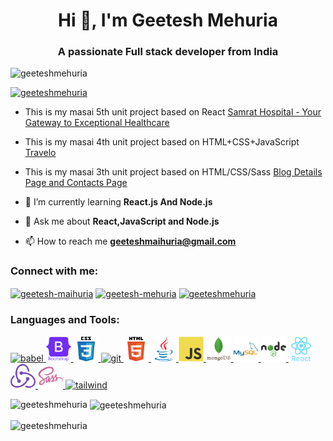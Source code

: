 <h1 align="center">Hi 👋, I'm Geetesh Mehuria</h1>
<h3 align="center">A passionate Full stack developer from India</h3>

<p align="left"> <img src="https://komarev.com/ghpvc/?username=geeteshmehuria&label=Profile%20views&color=0e75b6&style=flat" alt="geeteshmehuria" /> </p>

<p align="left"> <a href="https://github.com/ryo-ma/github-profile-trophy"><img src="https://github-profile-trophy.vercel.app/?username=geeteshmehuria" alt="geeteshmehuria" /></a> </p>

- This is my masai 5th unit project based on React [Samrat Hospital - Your Gateway to Exceptional Healthcare](https://c-sharp-samrat.vercel.app/)

- This is my masai 4th unit project based on HTML+CSS+JavaScript [Travelo](https://byte-harmony-2098-sandy.vercel.app/)

- This is my masai 3th unit project based on HTML/CSS/Sass [Blog Details Page and Contacts Page](https://stirring-croquembouche-c5740d.netlify.app/)
  
- 🌱 I’m currently learning **React.js And Node.js**

- 💬 Ask me about **React,JavaScript and Node.js**

- 📫 How to reach me **geeteshmaihuria@gmail.com**

<h3 align="left">Connect with me:</h3>
<p align="left">
<a href="https://codepen.io/geetesh-maihuria" target="blank"><img align="center" src="https://raw.githubusercontent.com/rahuldkjain/github-profile-readme-generator/master/src/images/icons/Social/codepen.svg" alt="geetesh-maihuria" height="30" width="40" /></a>
<a href="https://linkedin.com/in/geetesh-mehuria" target="blank"><img align="center" src="https://raw.githubusercontent.com/rahuldkjain/github-profile-readme-generator/master/src/images/icons/Social/linked-in-alt.svg" alt="geetesh-mehuria" height="30" width="40" /></a>
<a href="https://codesandbox.com/geeteshmehuria" target="blank"><img align="center" src="https://raw.githubusercontent.com/rahuldkjain/github-profile-readme-generator/master/src/images/icons/Social/codesandbox.svg" alt="geeteshmehuria" height="30" width="40" /></a>
</p>

<h3 align="left">Languages and Tools:</h3>
<p align="left"> <a href="https://babeljs.io/" target="_blank" rel="noreferrer"> <img src="https://www.vectorlogo.zone/logos/babeljs/babeljs-icon.svg" alt="babel" width="40" height="40"/> </a> <a href="https://getbootstrap.com" target="_blank" rel="noreferrer"> <img src="https://raw.githubusercontent.com/devicons/devicon/master/icons/bootstrap/bootstrap-plain-wordmark.svg" alt="bootstrap" width="40" height="40"/> </a> <a href="https://www.w3schools.com/css/" target="_blank" rel="noreferrer"> <img src="https://raw.githubusercontent.com/devicons/devicon/master/icons/css3/css3-original-wordmark.svg" alt="css3" width="40" height="40"/> </a> <a href="https://git-scm.com/" target="_blank" rel="noreferrer"> <img src="https://www.vectorlogo.zone/logos/git-scm/git-scm-icon.svg" alt="git" width="40" height="40"/> </a> <a href="https://www.w3.org/html/" target="_blank" rel="noreferrer"> <img src="https://raw.githubusercontent.com/devicons/devicon/master/icons/html5/html5-original-wordmark.svg" alt="html5" width="40" height="40"/> </a> <a href="https://www.java.com" target="_blank" rel="noreferrer"> <img src="https://raw.githubusercontent.com/devicons/devicon/master/icons/java/java-original.svg" alt="java" width="40" height="40"/> </a> <a href="https://developer.mozilla.org/en-US/docs/Web/JavaScript" target="_blank" rel="noreferrer"> <img src="https://raw.githubusercontent.com/devicons/devicon/master/icons/javascript/javascript-original.svg" alt="javascript" width="40" height="40"/> </a> <a href="https://www.mongodb.com/" target="_blank" rel="noreferrer"> <img src="https://raw.githubusercontent.com/devicons/devicon/master/icons/mongodb/mongodb-original-wordmark.svg" alt="mongodb" width="40" height="40"/> </a> <a href="https://www.mysql.com/" target="_blank" rel="noreferrer"> <img src="https://raw.githubusercontent.com/devicons/devicon/master/icons/mysql/mysql-original-wordmark.svg" alt="mysql" width="40" height="40"/> </a> <a href="https://nodejs.org" target="_blank" rel="noreferrer"> <img src="https://raw.githubusercontent.com/devicons/devicon/master/icons/nodejs/nodejs-original-wordmark.svg" alt="nodejs" width="40" height="40"/> </a> <a href="https://reactjs.org/" target="_blank" rel="noreferrer"> <img src="https://raw.githubusercontent.com/devicons/devicon/master/icons/react/react-original-wordmark.svg" alt="react" width="40" height="40"/> </a> <a href="https://redux.js.org" target="_blank" rel="noreferrer"> <img src="https://raw.githubusercontent.com/devicons/devicon/master/icons/redux/redux-original.svg" alt="redux" width="40" height="40"/> </a> <a href="https://sass-lang.com" target="_blank" rel="noreferrer"> <img src="https://raw.githubusercontent.com/devicons/devicon/master/icons/sass/sass-original.svg" alt="sass" width="40" height="40"/> </a> <a href="https://tailwindcss.com/" target="_blank" rel="noreferrer"> <img src="https://www.vectorlogo.zone/logos/tailwindcss/tailwindcss-icon.svg" alt="tailwind" width="40" height="40"/> </a> </p>

<p><img align="left" src="https://github-readme-stats.vercel.app/api/top-langs?username=geeteshmehuria&show_icons=true&locale=en&layout=compact" alt="geeteshmehuria" /></p>

<p>&nbsp;<img align="center" src="https://github-readme-stats.vercel.app/api?username=geeteshmehuria&show_icons=true&locale=en" alt="geeteshmehuria" /></p>

<p><img align="center" src="https://github-readme-streak-stats.herokuapp.com/?user=geeteshmehuria&" alt="geeteshmehuria" /></p>

